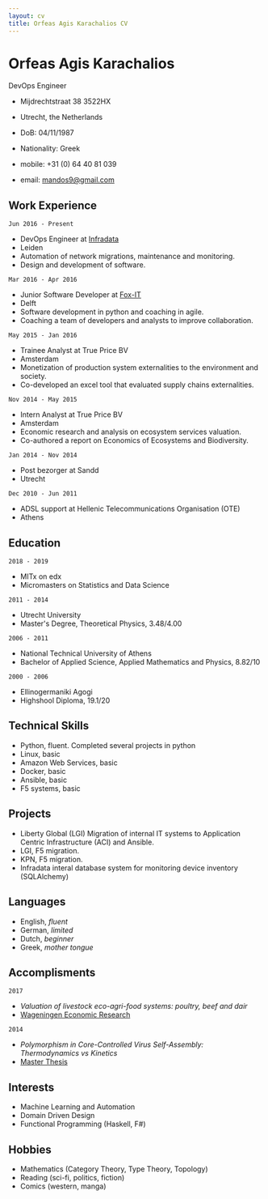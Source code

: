 ```yaml
---
layout: cv
title: Orfeas Agis Karachalios CV
---
```

# Orfeas Agis Karachalios
DevOps Engineer


- Mijdrechtstraat 38 3522HX
- Utrecht, the Netherlands 

- DoB: 04/11/1987
- Nationality: Greek
- mobile: +31 (0) 64 40 81 039
- email: mandos9@gmail.com


## Work Experience

`Jun 2016 - Present`
- DevOps Engineer at [Infradata](infradata.nl)
- Leiden
- Automation of network migrations, maintenance and monitoring.
- Design and development of software.


`Mar 2016 - Apr 2016`
- Junior Software Developer at [Fox-IT](fox-it.com/nl)
- Delft
- Software development in python and coaching in agile.
- Coaching a team of developers and analysts to improve collaboration.


`May 2015 - Jan 2016`
- Trainee Analyst at True Price BV
- Amsterdam
- Monetization of production system externalities to the environment and society.
- Co-developed an excel tool that evaluated supply chains externalities.


`Nov 2014 - May 2015`
- Intern Analyst at True Price BV
- Amsterdam
- Economic research and analysis on ecosystem services valuation.
- Co-authored a report on Economics of Ecosystems and Biodiversity.


`Jan 2014 - Nov 2014`
- Post bezorger at Sandd
- Utrecht


`Dec 2010 - Jun 2011`
- ADSL support at Hellenic Telecommunications Organisation (OTE)
- Athens

## Education

`2018 - 2019` 
- MITx on edx
- Micromasters on Statistics and Data Science

`2011 - 2014` 
- Utrecht University
- Master's Degree, Theoretical Physics, 3.48/4.00

`2006 - 2011` 
- National Technical University of Athens
- Bachelor of Applied Science, Applied Mathematics and Physics, 8.82/10

`2000 - 2006` 
- Ellinogermaniki Agogi
- Highshool Diploma, 19.1/20

## Technical Skills

- Python, fluent. Completed several projects in python
- Linux, basic
- Amazon Web Services, basic
- Docker, basic
- Ansible, basic
- F5 systems, basic

## Projects

- Liberty Global (LGI) Migration of internal IT systems to Application Centric Infrastructure (ACI) and Ansible.
- LGI, F5 migration.
- KPN, F5 migration.
- Infradata interal database system for monitoring device inventory (SQLAlchemy)

## Languages

- English, _fluent_
- German, _limited_
- Dutch, _beginner_
- Greek, _mother tongue_

## Accomplisments

`2017`
- _Valuation of livestock eco-agri-food systems: poultry, beef and dair_
- [Wageningen Economic Research][TEEB]

`2014`
- _Polymorphism in Core-Controlled Virus Self-Assembly: Thermodynamics vs Kinetics_
- [Master Thesis][Thesis]

## Interests

- Machine Learning and Automation
- Domain Driven Design
- Functional Programming (Haskell, F#)

## Hobbies

- Mathematics (Category Theory, Type Theory, Topology)
- Reading (sci-fi, politics, fiction)
- Comics (western, manga)

[TEEB]: https://trueprice.org/wp-content/uploads/2017/08/TEEB_Valuation-of-livestock-eco-agri-food-systems_final_June2017.pdf
[Thesis]: https://dspace.library.uu.nl/handle/1874/297082

<!-- ### Footer
Last updated: November 2018 -->


